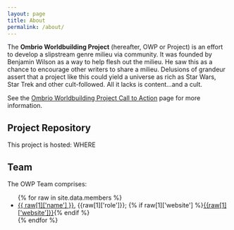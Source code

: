 ```yaml
---
layout: page
title: About
permalink: /about/
---
```


The **Ombrio Worldbuilding Project** (hereafter, OWP or Project) is an effort to develop a slipstream genre milieu via community. It was founded by Benjamin Wilson as a way to help flesh out the milieu. He saw this as a chance to encourage other writers to share a milieu. Delusions of grandeur assert that a project like this could yield a universe as rich as Star Wars, Star Trek and other cult-followed. All it lacks is content...and a cult.

See the [Ombrio Worldbuilding Project Call to Action](http://dausha.net/ombrio/world-building) page for more information.

## Project Repository

This project is hosted: WHERE

## Team 

The OWP Team comprises:

<ul>
{% for raw in site.data.members %}  <li>
    <a href="https://github.com/{{raw[1]['github']}}">{{ raw[1]['name'] }}</a>,
    {{raw[1]['role']}};
    {% if raw[1]['website'] %}<a href='{{raw[1]['website']}}'>{{raw[1]['website']}}</a>{% endif %}
  </li>
{% endfor %}
</ul>